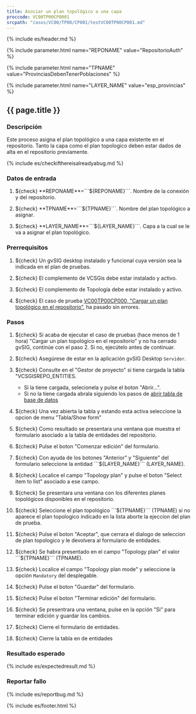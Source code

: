 ```yaml
---
title: Asociar un plan topológico a una capa
proccode: VC00TP00CP0001
srcpath: "casos/VC00/TP00/CP001/testVC00TP00CP001.md"
---
```


{% include es/header.md %}

{% include parameter.html name="REPONAME" value="RepositorioAuth" %}

{% include parameter.html name="TPNAME" value="ProvinciasDebenTenerPoblaciones" %}

{% include parameter.html name="LAYER_NAME" value="esp_provincias" %}


## {{ page.title }}

### Descripción

Este proceso asigna el plan topológico a una capa existente en el repositorio.
Tanto la capa como el plan topologico deben estar dados de alta en el repositorio previamente.

{% include es/checkifthereisalreadyabug.md %}

### Datos de entrada

1. ${check} **REPONAME**=```${REPONAME}```. Nombre de la conexión y del repositorio.

1. ${check} **TPNAME**=```${TPNAME}```. Nombre del plan topológico a asignar.

1. ${check} **LAYER_NAME**=```${LAYER_NAME}```. Capa a la cual se le va a asignar el plan topológico.

### Prerrequisitos

1. ${check} Un gvSIG desktop instalado y funcional cuya versión sea la indicada en el plan de pruebas.

1. ${check} El complemento de VCSGis debe estar instalado y activo.

1. ${check} El complemento de Topología debe estar instalado y activo.

1. ${check} El caso de prueba [VC00TP00CP000, "Cargar un plan topológico en el repositorio"](../../TP00/CP000/testVC00TP00CP000.md),
   ha pasado sin errores.
   
### Pasos

1. ${check} Si acaba de ejecutar el caso de pruebas (hace menos de 1 hora)  "Cargar un plan topológico en el repositorio"
    y no ha cerrado gvSIG, continúe con el paso 2. Si no, ejecútelo antes de continuar.

2. ${check} Asegúrese de estar en la aplicación gvSIG Desktop ```Servidor```.

3. ${check} Consulte en el "Gestor de proyecto" si tiene cargada la tabla "VCSGISREPO_ENTITIES. 
   * Si la tiene cargada, selecionela y pulse el boton "Abrir...".
   * Si no la tiene cargada abrala siguiendo los pasos de 
    [abrir tabla de base de datos](../../PROC/011/procVC00PROC011.html?CONNAME=${REPONAME}&TABLENAME=VCSGISREPO_ENTITIES)

4. ${check} Una vez abierta la tabla y estando esta activa seleccione la opcion de menu "Tabla/Show form"

6. ${check} Como resultado se presentara una ventana que muestra el formulario asociado a la tabla 
   de entidades del repositorio.

11. ${check} Pulse el boton "Comenzar edición" del formulario. 

9. ${check} Con ayuda de los botones "Anterior" y "Siguiente" del formulario seleccione la entidad ```${LAYER_NAME}``` (LAYER_NAME).

10. ${check} Localice el campo "Topology plan" y pulse el boton  "Select item to list" asociado a ese campo.

11. ${check} Se presentara una ventana con los diferentes planes topológicos disponibles en el repositorio.

12. ${check} Seleccione el plan topológico ```${TPNAME}``` (TPNAME) si no aparece el plan topologico indicado en la
    lista aborte la ejeccion del plan de prueba.

13. ${check} Pulse el boton "Aceptar", que cerrara el dialogo de seleccion de plan topologico y le devolvera
    al formulario de entidades.

13. ${check} Se habra presentado en el campo  "Topology plan" el valor ```${TPNAME}``` (TPNAME).

14. ${check} Localice el campo "Topology plan mode" y seleccione la opción ```Mandatory``` del desplegable.

10. ${check} Pulse el boton "Guardar" del formulario.

11. ${check} Pulse el boton "Terminar edición" del formulario. 

12. ${check} Se presentrara una ventana, pulse en la opción "Si" para terminar edición y guardar los cambios.

13. ${check} Cierre el formulario de entidades.

18. ${check} Cierre la tabla en de entidades

### Resultado esperado

{% include es/expectedresult.md %}

### Reportar fallo

{% include es/reportbug.md %}

{% include es/footer.html %}
